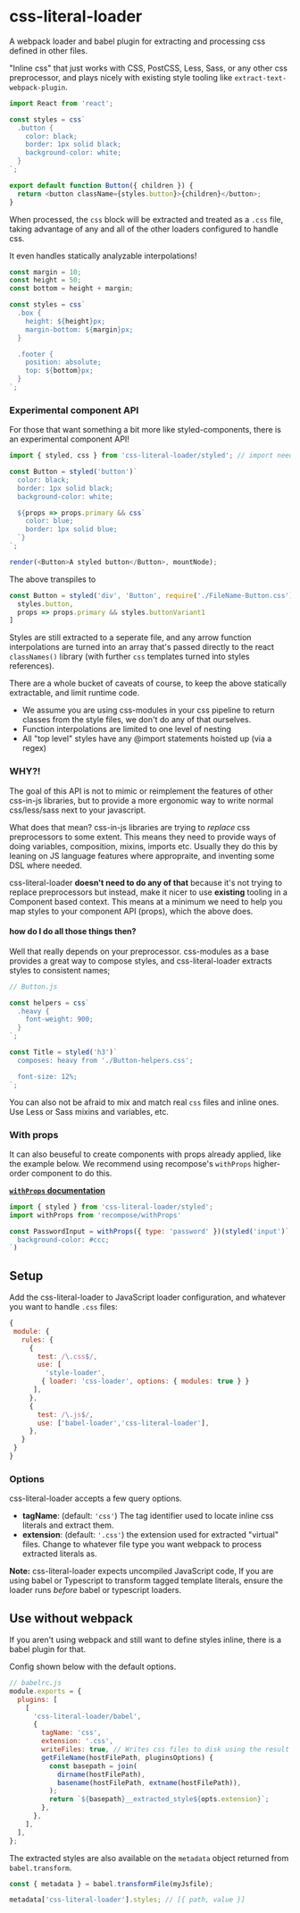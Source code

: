 # css-literal-loader

A webpack loader and babel plugin for extracting and processing css defined in other files.

"Inline css" that just works with CSS, PostCSS, Less, Sass, or any other css preprocessor, and plays nicely with existing style tooling like `extract-text-webpack-plugin`.

```js
import React from 'react';

const styles = css`
  .button {
    color: black;
    border: 1px solid black;
    background-color: white;
  }
`;

export default function Button({ children }) {
  return <button className={styles.button}>{children}</button>;
}
```

When processed, the `css` block will be extracted and treated as a `.css` file, taking advantage of any and all of the other loaders configured to handle css.

It even handles statically analyzable interpolations!

```js
const margin = 10;
const height = 50;
const bottom = height + margin;

const styles = css`
  .box {
    height: ${height}px;
    margin-bottom: ${margin}px;
  }

  .footer {
    position: absolute;
    top: ${bottom}px;
  }
`;
```

### Experimental component API

For those that want something a bit more like styled-components, there is an experimental component API!

```js
import { styled, css } from 'css-literal-loader/styled'; // import needed!

const Button = styled('button')`
  color: black;
  border: 1px solid black;
  background-color: white;

  ${props => props.primary && css`
    color: blue;
    border: 1px solid blue;
  `}
`;

render(<Button>A styled button</Button>, mountNode);
```

The above transpiles to

```js
const Button = styled('div', 'Button', require('./FileName-Button.css'), styles => [
  styles.button,
  props => props.primary && styles.buttonVariant1
]
```

Styles are still extracted to a seperate file, and any arrow function interpolations are turned into an array that's passed directly to the react `classNames()` library (with further `css` templates turned into styles references).

There are a whole bucket of caveats of course, to keep the above statically extractable, and limit runtime code.

* We assume you are using css-modules in your css pipeline to return classes from the style files, we don't do any of that ourselves.
* Function interpolations are limited to one level of nesting
* All "top level" styles have any @import statements hoisted up (via a regex)

### WHY?!

The goal of this API is not to mimic or reimplement the features of other css-in-js libraries, but to provide
a more ergonomic way to write normal css/less/sass next to your javascript.

What does that mean? css-in-js libraries are trying to _replace_ css preprocessors to some extent. This means they need to provide ways of doing variables, composition, mixins, imports etc. Usually they do this by leaning
on JS language features where appropraite, and inventing some DSL where needed.

css-literal-loader **doesn't need to do any of that** because it's not trying to replace preprocessors but instead, make it nicer to use **existing** tooling in a Component based context. This means at a minimum we need to help you map styles to your component API (props), which the above does.

#### how do I do all those things then?

Well that really depends on your preprocessor. css-modules as a base provides a great way to compose styles, and
css-literal-loader extracts styles to consistent names;

```js
// Button.js

const helpers = css`
  .heavy {
    font-weight: 900;
  }
`;

const Title = styled('h3')`
  composes: heavy from './Button-helpers.css';

  font-size: 12%;
`;
```

You can also not be afraid to mix and match real `css` files and inline ones. Use Less or Sass mixins and variables, etc.

### With props

It can also beuseful to create components with props already applied, like the example below. We recommend using recompose's `withProps` higher-order component to do this.

**[`withProps` documentation](https://github.com/acdlite/recompose/blob/master/docs/API.md#withprops)**

```jsx
import { styled } from 'css-literal-loader/styled';
import withProps from 'recompose/withProps'

const PasswordInput = withProps({ type: 'password' })(styled('input')`
  background-color: #ccc;
`)

```

## Setup

Add the css-literal-loader to JavaScript loader configuration, and whatever you want to handle `.css` files:

```js
{
 module: {
   rules: {
     {
       test: /\.css$/,
       use: [
         'style-loader',
        { loader: 'css-loader', options: { modules: true } }
      ],
     },
     {
       test: /\.js$/,
       use: ['babel-loader','css-literal-loader'],
     },
   }
 }
}
```

### Options

css-literal-loader accepts a few query options.

* **tagName**: (default: `'css'`) The tag identifier used to locate inline css literals and extract them.
* **extension**: (default: `'.css'`) the extension used for extracted "virtual" files. Change to whatever file type you want webpack to process extracted literals as.

**Note:** css-literal-loader expects uncompiled JavaScript code, If you are using babel or Typescript to transform tagged template literals, ensure the loader runs _before_ babel or typescript loaders.

## Use without webpack

If you aren't using webpack and still want to define styles inline, there is a babel plugin for that.

Config shown below with the default options.

```js
// babelrc.js
module.exports = {
  plugins: [
    [
      'css-literal-loader/babel',
      {
        tagName: 'css',
        extension: '.css',
        writeFiles: true, // Writes css files to disk using the result of `getFileName`
        getFileName(hostFilePath, pluginsOptions) {
          const basepath = join(
            dirname(hostFilePath),
            basename(hostFilePath, extname(hostFilePath)),
          );
          return `${basepath}__extracted_style${opts.extension}`;
        },
      },
    ],
  ],
};
```

The extracted styles are also available on the `metadata` object returned from `babel.transform`.

```js
const { metadata } = babel.transformFile(myJsfile);

metadata['css-literal-loader'].styles; // [{ path, value }]
```
